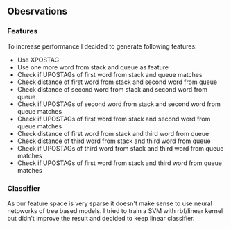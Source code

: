 ## Obesrvations
### Features
To increase performance I decided to generate following features:
* Use XPOSTAG
* Use one more word from stack and queue as feature
* Check if UPOSTAGs of first word from stack and queue matches
* Check distance of first word from stack and second word from queue
* Check distance of second word from stack and second word from queue
* Check if UPOSTAGs of second word from stack and second word from queue matches
* Check if UPOSTAGs of first word from stack and second word from queue matches
* Check distance of first word from stack and third word from queue
* Check distance of third word from stack and third word from queue
* Check if UPOSTAGs of third word from stack and third word from queue matches
* Check if UPOSTAGs of first word from stack and third word from queue matches

### Classifier
As our feature space is very sparse it doesn't make sense to use neural netoworks of tree based models. 
I tried to train a SVM with rbf/linear kernel but didn't improve the result and decided to keep linear classifier. 

